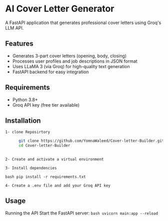 # AI Cover Letter Generator

A FastAPI application that generates professional cover letters using Groq's LLM API.

## Features

- Generates 3-part cover letters (opening, body, closing)
- Processes user profiles and job descriptions in JSON format
- Uses LLaMA 3 (via Groq) for high-quality text generation
- FastAPI backend for easy integration

## Requirements

- Python 3.8+
- Groq API key (free tier available)

## Installation
    1- clone Reposirtory
```bash 
      git clone https://github.com/YomnaWaleed/Cover-letter-Builder.git
      cd Cover-letter-Builder
    
```

    2- Create and activate a virtual environment

    3- Install dependencies
  
```bash pip install -r requirements.txt ```

    4- Create a .env file and add your Groq API key


## Usage 
  Running the API
    Start the FastAPI server:
    ```bash uvicorn main:app --reload ```
   